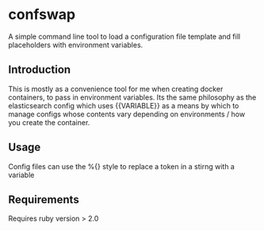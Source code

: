 confswap
========

A simple command line tool to load a configuration file template and fill placeholders with environment variables.

## Introduction

This is mostly as a convenience tool for me when creating docker containers, to pass in environment variables.  Its the same
philosophy as the elasticsearch config which uses {{VARIABLE}} as a means by which to manage configs whose contents vary 
depending on environments / how you create the container.

## Usage

Config files can use the %{} style to replace a token in a stirng with a variable

## Requirements

Requires ruby version > 2.0
